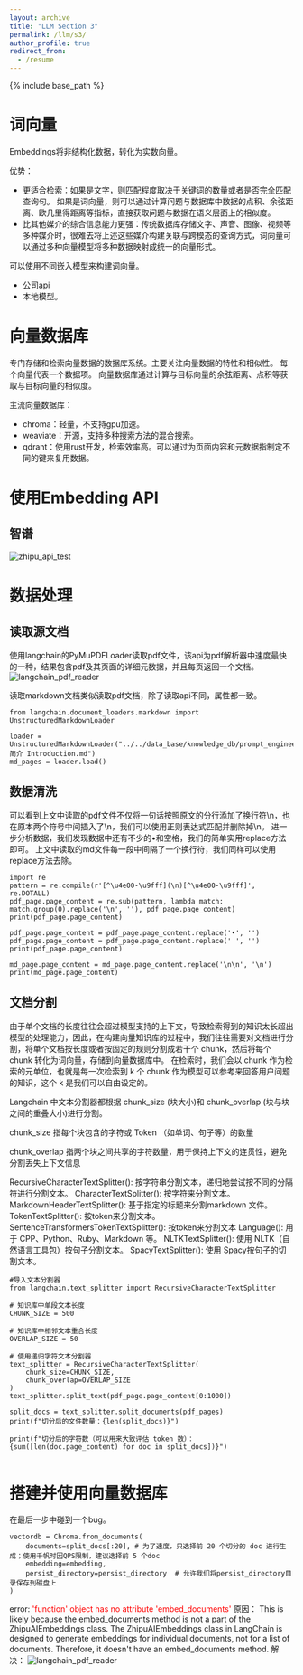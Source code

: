 ```yaml
---
layout: archive
title: "LLM Section 3"
permalink: /llm/s3/
author_profile: true
redirect_from:
  - /resume
---
```


{% include base_path %}

# 词向量
Embeddings将非结构化数据，转化为实数向量。

优势：
- 更适合检索：如果是文字，则匹配程度取决于关键词的数量或者是否完全匹配查询句。
如果是词向量，则可以通过计算问题与数据库中数据的点积、余弦距离、欧几里得距离等指标，直接获取问题与数据在语义层面上的相似度。
- 比其他媒介的综合信息能力更强：传统数据库存储文字、声音、图像、视频等多种媒介时，很难去将上述这些媒介构建关联与跨模态的查询方式，词向量可以通过多种向量模型将多种数据映射成统一的向量形式。


可以使用不同嵌入模型来构建词向量。
- 公司api
- 本地模型。

# 向量数据库
专门存储和检索向量数据的数据库系统。主要关注向量数据的特性和相似性。
每个向量代表一个数据项。
向量数据库通过计算与目标向量的余弦距离、点积等获取与目标向量的相似度。

主流向量数据库：
- chroma：轻量，不支持gpu加速。
- weaviate：开源，支持多种搜索方法的混合搜索。
- qdrant：使用rust开发，检索效率高。可以通过为页面内容和元数据指制定不同的键来复用数据。

# 使用Embedding API
## 智谱
![zhipu_api_test](https://niysniysniys.github.io/_pages/llm/assets/zhipu_api_test.png)

# 数据处理
## 读取源文档
使用langchain的PyMuPDFLoader读取pdf文件，该api为pdf解析器中速度最快的一种，结果包含pdf及其页面的详细元数据，并且每页返回一个文档。
![langchain_pdf_reader](https://niysniysniys.github.io/_pages/llm/assets/langchain_pdf_reader.png)

读取markdown文档类似读取pdf文档，除了读取api不同，属性都一致。
```
from langchain.document_loaders.markdown import UnstructuredMarkdownLoader

loader = UnstructuredMarkdownLoader("../../data_base/knowledge_db/prompt_engineering/1. 简介 Introduction.md")
md_pages = loader.load()

```

## 数据清洗
可以看到上文中读取的pdf文件不仅将一句话按照原文的分行添加了换行符\n，也在原本两个符号中间插入了\n，我们可以使用正则表达式匹配并删除掉\n。
进一步分析数据，我们发现数据中还有不少的•和空格，我们的简单实用replace方法即可。
上文中读取的md文件每一段中间隔了一个换行符，我们同样可以使用replace方法去除。
```
import re
pattern = re.compile(r'[^\u4e00-\u9fff](\n)[^\u4e00-\u9fff]', re.DOTALL)
pdf_page.page_content = re.sub(pattern, lambda match: match.group(0).replace('\n', ''), pdf_page.page_content)
print(pdf_page.page_content)

pdf_page.page_content = pdf_page.page_content.replace('•', '')
pdf_page.page_content = pdf_page.page_content.replace(' ', '')
print(pdf_page.page_content)

md_page.page_content = md_page.page_content.replace('\n\n', '\n')
print(md_page.page_content)

```

## 文档分割
由于单个文档的长度往往会超过模型支持的上下文，导致检索得到的知识太长超出模型的处理能力，因此，在构建向量知识库的过程中，我们往往需要对文档进行分割，将单个文档按长度或者按固定的规则分割成若干个 chunk，然后将每个 chunk 转化为词向量，存储到向量数据库中。
在检索时，我们会以 chunk 作为检索的元单位，也就是每一次检索到 k 个 chunk 作为模型可以参考来回答用户问题的知识，这个 k 是我们可以自由设定的。

Langchain 中文本分割器都根据 chunk_size (块大小)和 chunk_overlap (块与块之间的重叠大小)进行分割。

chunk_size 指每个块包含的字符或 Token （如单词、句子等）的数量

chunk_overlap 指两个块之间共享的字符数量，用于保持上下文的连贯性，避免分割丢失上下文信息

RecursiveCharacterTextSplitter(): 按字符串分割文本，递归地尝试按不同的分隔符进行分割文本。
CharacterTextSplitter(): 按字符来分割文本。
MarkdownHeaderTextSplitter(): 基于指定的标题来分割markdown 文件。
TokenTextSplitter(): 按token来分割文本。
SentenceTransformersTokenTextSplitter(): 按token来分割文本
Language(): 用于 CPP、Python、Ruby、Markdown 等。
NLTKTextSplitter(): 使用 NLTK（自然语言工具包）按句子分割文本。
SpacyTextSplitter(): 使用 Spacy按句子的切割文本。


```
#导入文本分割器
from langchain.text_splitter import RecursiveCharacterTextSplitter

# 知识库中单段文本长度
CHUNK_SIZE = 500

# 知识库中相邻文本重合长度
OVERLAP_SIZE = 50

# 使用递归字符文本分割器
text_splitter = RecursiveCharacterTextSplitter(
    chunk_size=CHUNK_SIZE,
    chunk_overlap=OVERLAP_SIZE
)
text_splitter.split_text(pdf_page.page_content[0:1000])

split_docs = text_splitter.split_documents(pdf_pages)
print(f"切分后的文件数量：{len(split_docs)}")

print(f"切分后的字符数（可以用来大致评估 token 数）：{sum([len(doc.page_content) for doc in split_docs])}")


```

# 搭建并使用向量数据库
在最后一步中碰到一个bug。
```
vectordb = Chroma.from_documents(
    documents=split_docs[:20], # 为了速度，只选择前 20 个切分的 doc 进行生成；使用千帆时因QPS限制，建议选择前 5 个doc
    embedding=embedding,
    persist_directory=persist_directory  # 允许我们将persist_directory目录保存到磁盘上
)
```
error:
<font color=FF0000>'function' object has no attribute 'embed_documents'</font>
原因：
This is likely because the embed_documents method is not a part of the ZhipuAIEmbeddings class.
The ZhipuAIEmbeddings class in LangChain is designed to generate embeddings for individual documents, not for a list of documents. Therefore, it doesn't have an embed_documents method. 
解决：
![langchain_pdf_reader](https://niysniysniys.github.io/_pages/llm/assets/chroma_test.png)
